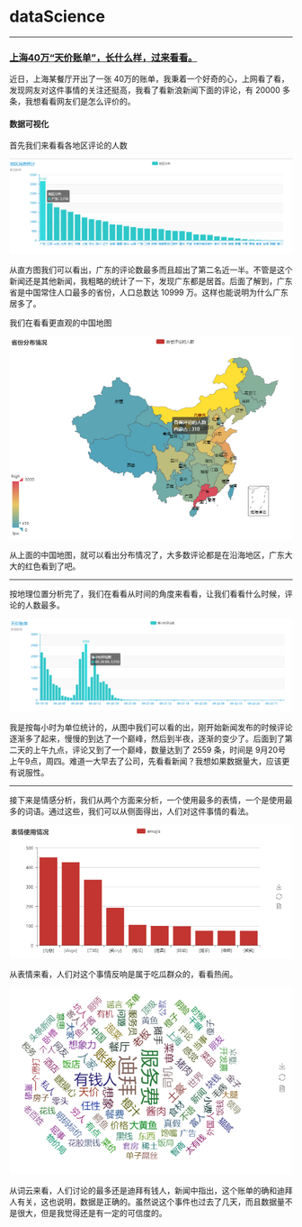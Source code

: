# dataScience

---

### [上海40万“天价账单”，长什么样，过来看看。](http://news.sina.com.cn/c/2018-09-19/doc-ihkhfqns9406485.shtml)

近日，上海某餐厅开出了一张 40万的账单，我秉着一个好奇的心，上网看了看，发现网友对这件事情的关注还挺高，我看了看新浪新闻下面的评论，有 20000 多条，我想看看网友们是怎么评价的。



#### 数据可视化

首先我们来看看各地区评论的人数

![](area.png)

从直方图我们可以看出，广东的评论数最多而且超出了第二名近一半。不管是这个新闻还是其他新闻，我粗略的统计了一下，发现广东都是居首。后面了解到，广东省是中国常住人口最多的省份，人口总数达 10999 万。这样也能说明为什么广东居多了。

我们在看看更直观的中国地图

![](map.png)

从上面的中国地图，就可以看出分布情况了，大多数评论都是在沿海地区，广东大大的红色看到了吧。

---

按地理位置分析完了，我们在看看从时间的角度来看看，让我们看看什么时候，评论的人数最多。

![](time.png)

我是按每小时为单位统计的，从图中我们可以看的出，刚开始新闻发布的时候评论逐渐多了起来，慢慢的到达了一个巅峰，然后到半夜，逐渐的变少了。后面到了第二天的上午九点，评论又到了一个巅峰，数量达到了 2559 条，时间是 9月20号上午9点，周四。难道一大早去了公司，先看看新闻？我想如果数据量大，应该更有说服性。

---

接下来是情感分析，我们从两个方面来分析，一个使用最多的表情，一个是使用最多的词语。通过这些，我们可以从侧面得出，人们对这件事情的看法。

![](emoji.png)

从表情来看，人们对这个事情反响是属于吃瓜群众的，看看热闹。

![](wordcloud.png)

从词云来看，人们讨论的最多还是迪拜有钱人，新闻中指出，这个账单的确和迪拜人有关，这也说明，数据是正确的。虽然说这个事件也过去了几天，而且数据量不是很大，但是我觉得还是有一定的可信度的。